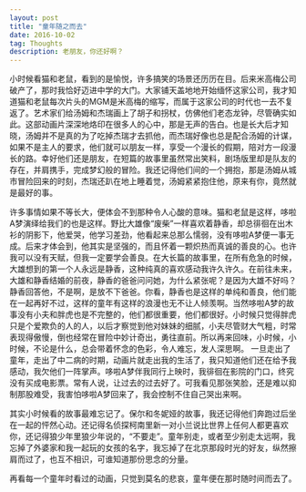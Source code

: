 ```yaml
---
layout: post
title: "童年随之而去"
date: 2016-10-02
tag: Thoughts
description: 老朋友，你还好啊？
---
```


小时候看猫和老鼠，看到的是愉悦，许多搞笑的场景还历历在目。后来米高梅公司破产了，那时我恰好迈进中学的大门。大家铺天盖地地开始缅怀这家公司，我才知道猫和老鼠每次片头的MGM是米高梅的缩写，而属于这家公司的时代也一去不复返了。艺术家们给汤姆和杰瑞画上了胡子和拐杖，仿佛他们老态龙钟，尽管确实如此。这部动画片深深地烙印在很多人的心中，那是无声的告白。也是长大后才知晓，汤姆并不是真的为了吃掉杰瑞才去抓他，而杰瑞好像也总是配合汤姆的计谋，如果不是主人的要求，他们就可以朋友一样，享受一个漫长的假期，陪对方一段漫长的路。幸好他们还是朋友，在短篇的故事里虽然常出笑料，剧场版里却是队友的存在，并肩携手，完成梦幻般的冒险。我还记得他们间的一个拥抱，那是汤姆从城市冒险回来的时刻，杰瑞还趴在地上睡着觉，汤姆紧紧抱住他，原来有你，竟然就是最好的事。


许多事情如果不等长大，便体会不到那种令人心酸的意味。猫和老鼠是这样，哆啦A梦演绎给我们的也是这样。野比大雄像“废柴”一样喜欢着静香，却总徘徊在出木衫的阴影下，他爱哭，他学习差劲，他看起来总那么懦弱，没有哆啦A梦便一事无成。后来才体会到，他其实是坚强的，而且怀着一颗炽热而真诚的善良的心。也许我可以没有天赋，但我一定要学会善良。在大长篇的故事里，在所有危急的时候，大雄想到的第一个人永远是静香，这种纯真的喜欢感动我许久许久。在前往未来，大雄和静香结婚的前夜，静香的爸爸问问她，为什么紧张呢？是因为大雄不好吗？静香回答他，不是啊，是放不下爸爸。你看，静香也是这样的单纯和善良，他们能在一起再好不过，这样的童年有这样的浪漫也无不让人倾羡啊。当然哆啦A梦的故事没有小夫和胖虎也是不完整的，他们都很重要，他们都很好。小时候只觉得胖虎只是个爱欺负的人的人，以后才察觉到他对妹妹的细腻，小夫尽管财大气粗，时常表现得傲慢，倒也经常在冒险中妙计奇出，勇往直前。所以再来回味，小时候，小时候，不论是什么，总会带着怀念的色彩，令人难忘，发人深思啊。
一旦走出了童年，走出了中二病的时期，动画片就走出我的生活了，我只知道他们还在给予我感动，我欠他们一阵掌声。哆啦A梦伴我同行上映时，我徘徊在影院的门口，终究没有买成电影票。常有人说，让过去的过去好了。可我看见那张笑脸，还是难以抑制那股难受，我害怕哆啦A梦回来了，我会控制不住自己哭出来啊。


其实小时候看的故事最难忘记了。保尔和冬妮娅的故事，我还记得他们奔跑过后坐在一起的怦然心动。还记得名侦探柯南里新一对小兰说比世界上任何人都更喜欢你，还记得狼少年里狼少年说的，“不要走”。童年别走，或者至少别走太远啊，我忘掉了外婆家和我一起玩的女孩的名字，我忘掉了在北京那段时光的好友，纵然擦肩而过了，也互不相识，可谁知道那份思念的分量。


再看每一个童年时看过的动画，只觉到莫名的悲哀，童年便在那时随时间而去了。